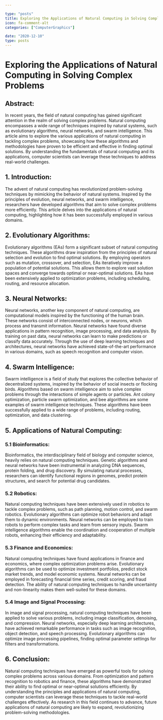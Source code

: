```yaml
---

type: "posts"
title: Exploring the Applications of Natural Computing in Solving Complex Problems
icon: fa-comment-alt
categories: ["ComputerGraphics"]

date: "2020-12-10"
type: posts
---
```





# Exploring the Applications of Natural Computing in Solving Complex Problems

## Abstract:
In recent years, the field of natural computing has gained significant attention in the realm of solving complex problems. Natural computing encompasses a wide range of techniques inspired by natural systems, such as evolutionary algorithms, neural networks, and swarm intelligence. This article aims to explore the various applications of natural computing in tackling complex problems, showcasing how these algorithms and methodologies have proven to be efficient and effective in finding optimal solutions. By understanding the fundamentals of natural computing and its applications, computer scientists can leverage these techniques to address real-world challenges.

## 1. Introduction:
The advent of natural computing has revolutionized problem-solving techniques by mimicking the behavior of natural systems. Inspired by the principles of evolution, neural networks, and swarm intelligence, researchers have developed algorithms that aim to solve complex problems more efficiently. This article delves into the applications of natural computing, highlighting how it has been successfully employed in various domains.

## 2. Evolutionary Algorithms:
Evolutionary algorithms (EAs) form a significant subset of natural computing techniques. These algorithms draw inspiration from the principles of natural selection and evolution to find optimal solutions. By employing operators such as mutation, crossover, and selection, EAs iteratively improve a population of potential solutions. This allows them to explore vast solution spaces and converge towards optimal or near-optimal solutions. EAs have been extensively applied to optimization problems, including scheduling, routing, and resource allocation.

## 3. Neural Networks:
Neural networks, another key component of natural computing, are computational models inspired by the functioning of the human brain. These networks consist of interconnected nodes, or neurons, which process and transmit information. Neural networks have found diverse applications in pattern recognition, image processing, and data analysis. By training on past data, neural networks can learn to make predictions or classify data accurately. Through the use of deep learning techniques and architectures, neural networks have achieved state-of-the-art performance in various domains, such as speech recognition and computer vision.

## 4. Swarm Intelligence:
Swarm intelligence is a field of study that explores the collective behavior of decentralized systems, inspired by the behavior of social insects or flocking birds. Algorithms based on swarm intelligence aim to solve complex problems through the interactions of simple agents or particles. Ant colony optimization, particle swarm optimization, and bee algorithms are some examples of swarm intelligence techniques. These algorithms have been successfully applied to a wide range of problems, including routing, optimization, and data clustering.

## 5. Applications of Natural Computing:
### 5.1 Bioinformatics:
Bioinformatics, the interdisciplinary field of biology and computer science, heavily relies on natural computing techniques. Genetic algorithms and neural networks have been instrumental in analyzing DNA sequences, protein folding, and drug discovery. By simulating natural processes, researchers can identify functional regions in genomes, predict protein structures, and search for potential drug candidates.

### 5.2 Robotics:
Natural computing techniques have been extensively used in robotics to tackle complex problems, such as path planning, motion control, and swarm robotics. Evolutionary algorithms can optimize robot behaviors and adapt them to dynamic environments. Neural networks can be employed to train robots to perform complex tasks and learn from sensory inputs. Swarm intelligence algorithms enable the coordination and cooperation of multiple robots, enhancing their efficiency and adaptability.

### 5.3 Finance and Economics:
Natural computing techniques have found applications in finance and economics, where complex optimization problems arise. Evolutionary algorithms can be used to optimize investment portfolios, predict stock market trends, and model economic systems. Neural networks can be employed in forecasting financial time series, credit scoring, and fraud detection. The ability of natural computing techniques to handle uncertainty and non-linearity makes them well-suited for these domains.

### 5.4 Image and Signal Processing:
In image and signal processing, natural computing techniques have been applied to solve various problems, including image classification, denoising, and compression. Neural networks, especially deep learning architectures, have achieved remarkable performance in tasks such as image recognition, object detection, and speech processing. Evolutionary algorithms can optimize image processing pipelines, finding optimal parameter settings for filters and transformations.

## 6. Conclusion:
Natural computing techniques have emerged as powerful tools for solving complex problems across various domains. From optimization and pattern recognition to robotics and finance, these algorithms have demonstrated their ability to find optimal or near-optimal solutions efficiently. By understanding the principles and applications of natural computing, computer scientists can leverage these techniques to tackle real-world challenges effectively. As research in this field continues to advance, future applications of natural computing are likely to expand, revolutionizing problem-solving methodologies.